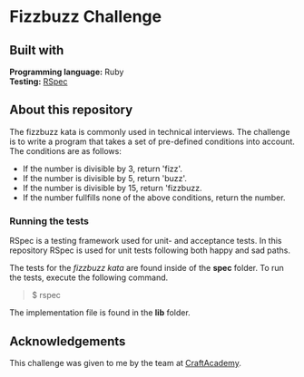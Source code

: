 # Fizzbuzz Challenge  
## Built with  
**Programming language:** Ruby  
**Testing:** [RSpec](https://rspec.info/)

## About this repository  
The fizzbuzz kata is commonly used in technical interviews. The challenge is to write a program that takes a set of pre-defined conditions into account.  
The conditions are as follows:  
* If the number is divisible by 3, return 'fizz'.  
* If the number is divisible by 5, return 'buzz'.  
* If the number is divisible by 15, return 'fizzbuzz.  
* If the number fullfills none of the above conditions, return the number.   

### Running the tests  
 RSpec is a testing framework used for unit- and acceptance tests. In this repository RSpec is used for unit tests following both happy and sad paths.

 The tests for the _fizzbuzz kata_ are found inside of the **spec** folder. To run the tests,  execute the following command.

 >$ rspec

 The implementation file is found in the **lib** folder.

## Acknowledgements  
This challenge was given to me by the team at [CraftAcademy](https://craftacademy.se/).    
